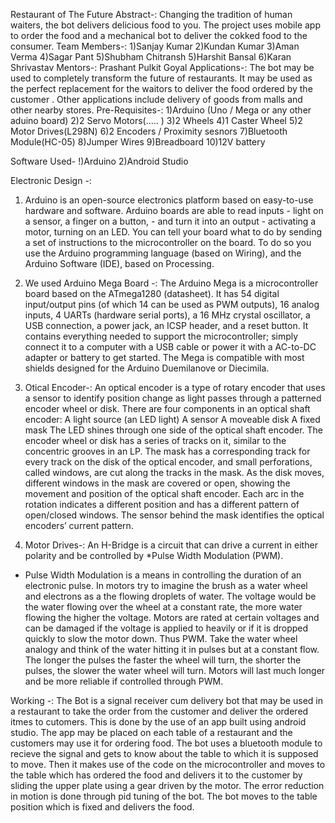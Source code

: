 Restaurant of The Future
Abstract-:
Changing the tradition of human waiters, the bot delivers delicious food to you. The project uses mobile app to order the food and a mechanical bot to 
deliver the cokked food to the consumer.
Team Members-:
1)Sanjay Kumar
2)Kundan Kumar
3)Aman Verma
4)Sagar Pant
5)Shubham Chitransh
5)Harshit Bansal
6)Karan Shrivastav
Mentors-:
Prashant 
Pulkit Goyal
Applications-:
The bot may be used to completely transform the future of restaurants. It may be used as the perfect replacement for the waitors to deliver the food
ordered by the customer . Other applications include delivery of goods from malls and other nearby stores.
Pre-Requisites-:
1)Arduino (Uno / Mega or any other aduino board)
2)2 Servo Motors(..... )
3)2 Wheels
4)1 Caster Wheel
5)2 Motor Drives(L298N)
6)2 Encoders / Proximity sesnors
7)Bluetooth Module(HC-05)
8)Jumper Wires
9)Breadboard
10)12V battery

Software Used-
!)Arduino
2)Android Studio

Electronic Design -:
1) Arduino is an open-source electronics platform based on easy-to-use hardware and software. Arduino boards are able to read inputs - light on a sensor, a finger on a button, - and turn it into an output - activating a motor, turning on an LED. You can tell your board what to do by sending a set of instructions to the microcontroller on the board. To do so you use the Arduino programming language (based on Wiring), and the Arduino Software (IDE), based on Processing.
2) We used Arduino Mega Board -:
The Arduino Mega is a microcontroller board based on the ATmega1280 (datasheet). It has 54 digital input/output pins (of which 14 can be used as PWM outputs), 16 analog inputs, 4 UARTs (hardware serial ports), a 16 MHz crystal oscillator, a USB connection, a power jack, an ICSP header, and a reset button. It contains everything needed to support the microcontroller; simply connect it to a computer with a USB cable or power it with a AC-to-DC adapter or battery to get started. The Mega is compatible with most shields designed for the Arduino Duemilanove or Diecimila.
3) Otical Encoder-:
An optical encoder is a type of rotary encoder that uses a sensor to identify position change as light passes through a patterned encoder wheel or disk.
There are four components in an optical shaft encoder:
A light source (an LED light)
A sensor
A moveable disk
A fixed mask
The LED shines through one side of the optical shaft encoder. The encoder wheel or disk has a series of tracks on it, similar to the concentric grooves in an LP. The mask has a corresponding track for every track on the disk of the optical encoder, and small perforations, called windows, are cut along the tracks in the mask. As the disk moves, different windows in the mask are covered or open, showing the movement and position of the optical shaft encoder. Each arc in the rotation indicates a different position and has a different pattern of open/closed windows. The sensor behind the mask identifies the optical encoders’ current pattern.

4) Motor Drives-:
An H-Bridge is a circuit that can drive a current in either polarity and be controlled by *Pulse Width Modulation (PWM).

* Pulse Width Modulation is a means in controlling the duration of an electronic pulse. In motors try to imagine the brush as a water wheel and electrons as a the flowing droplets of water. The voltage would be the water flowing over the wheel at a constant rate, the more water flowing the higher the voltage. Motors are rated at certain voltages and can be damaged if the voltage is applied to heavily or if it is dropped quickly to slow the motor down. Thus PWM. Take the water wheel analogy and think of the water hitting it in pulses but at a constant flow. The longer the pulses the faster the wheel will turn, the shorter the pulses, the slower the water wheel will turn. Motors will last much longer and be more reliable if controlled through PWM.

Working -:
The Bot is a signal receiver cum delivery bot that may be used in a restaurant to take the order from the customer and deliver the ordered itmes to cutomers.
This is done by the use of an app built using android studio. The app may be placed on each table of a restaurant and the customers may use it for ordering food.
The bot uses a bluetooth module to recieve the signal and gets to know about the table to which it is supposed to move. Then it makes use of the code on the microcontroller and moves to the table which has ordered the food and delivers it to the customer by sliding the upper plate using a gear driven by the motor.
The error reduction in motion is done through pid tuning of the bot. The bot moves to the table position which is fixed and delivers the food.
